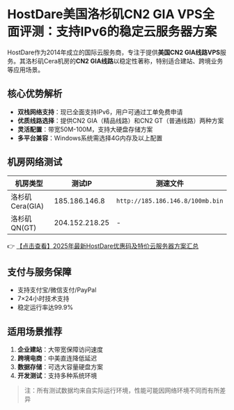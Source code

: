 # HostDare美国洛杉矶CN2 GIA VPS全面评测：支持IPv6的稳定云服务器方案

HostDare作为2014年成立的国际云服务商，专注于提供**美国CN2 GIA线路VPS**服务。其洛杉矶Cera机房的**CN2 GIA线路**以稳定性著称，特别适合建站、跨境业务等应用场景。

## 核心优势解析

- **双栈网络支持**：现已全面支持IPv6，用户可通过工单免费申请
- **优质线路选择**：提供CN2 GIA（精品线路）和CN2 GT（普通线路）两种方案
- **灵活配置**：带宽50M-100M，支持大硬盘存储方案
- **多平台兼容**：Windows系统需选择4G内存及以上配置

## 机房网络测试

| 机房类型       | 测试IP          | 测速文件                     |
|----------------|-----------------|------------------------------|
| 洛杉矶Cera(GIA)| 185.186.146.8   | `http://185.186.146.8/100mb.bin` |
| 洛杉矶QN(GT)   | 204.152.218.25  | -                            |

👉 [【点击查看】2025年最新HostDare优惠码及特价云服务器方案汇总](https://bit.ly/hostdare)

## 支付与服务保障

- 支持支付宝/微信支付/PayPal
- 7×24小时技术支持
- 稳定运行率达99.9%

## 适用场景推荐

1. **企业建站**：大带宽保障访问速度
2. **跨境电商**：中美直连降低延迟
3. **数据存储**：可选大容量硬盘方案
4. **开发测试**：支持多种系统环境

> 注：所有测试数据均来自实际运行环境，性能可能因网络环境不同而有所差异